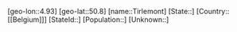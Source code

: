 ﻿---
location: [50.8,4.93]
mapzoom: [7,12] 
mapmarker: city 
type: City
tags:
- geo/City


SpocWebEntityId: 34882
isDeleted: false
confidential: public

---
[geo-lon::4.93]
[geo-lat::50.8]
[name::Tirlemont]
[State::]
[Country::[[Belgium]]]
[StateId::]
[Population::]
[Unknown::]

